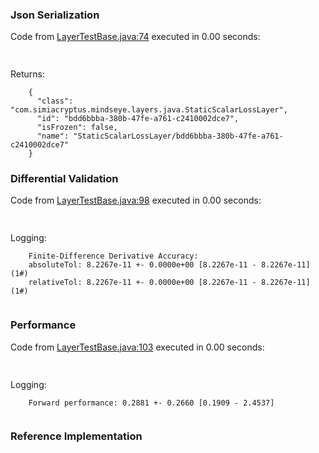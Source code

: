 ### Json Serialization
Code from [LayerTestBase.java:74](../../../../../../../../MindsEye/src/test/java/com/simiacryptus/mindseye/layers/LayerTestBase.java#L74) executed in 0.00 seconds: 
```java
  
```

Returns: 

```
    {
      "class": "com.simiacryptus.mindseye.layers.java.StaticScalarLossLayer",
      "id": "bdd6bbba-380b-47fe-a761-c2410002dce7",
      "isFrozen": false,
      "name": "StaticScalarLossLayer/bdd6bbba-380b-47fe-a761-c2410002dce7"
    }
```



### Differential Validation
Code from [LayerTestBase.java:98](../../../../../../../../MindsEye/src/test/java/com/simiacryptus/mindseye/layers/LayerTestBase.java#L98) executed in 0.00 seconds: 
```java
  
```
Logging: 
```
    Finite-Difference Derivative Accuracy:
    absoluteTol: 8.2267e-11 +- 0.0000e+00 [8.2267e-11 - 8.2267e-11] (1#)
    relativeTol: 8.2267e-11 +- 0.0000e+00 [8.2267e-11 - 8.2267e-11] (1#)
    
```

### Performance
Code from [LayerTestBase.java:103](../../../../../../../../MindsEye/src/test/java/com/simiacryptus/mindseye/layers/LayerTestBase.java#L103) executed in 0.00 seconds: 
```java
  
```
Logging: 
```
    Forward performance: 0.2881 +- 0.2660 [0.1909 - 2.4537]
    
```

### Reference Implementation
